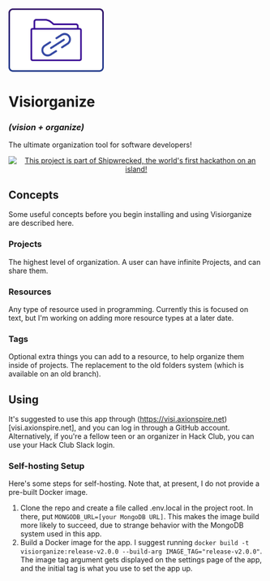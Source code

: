 <img src="public/logo.webp" height=125>

# Visiorganize
### *(vision + organize)*
The ultimate organization tool for software developers!

<div align="center">
  <a href="https://shipwrecked.hackclub.com/?t=ghrm" target="_blank">
    <img src="https://hc-cdn.hel1.your-objectstorage.com/s/v3/739361f1d440b17fc9e2f74e49fc185d86cbec14_badge.png" 
         alt="This project is part of Shipwrecked, the world's first hackathon on an island!" 
         style="width: 35%;">
  </a>
</div>

## Concepts
Some useful concepts before you begin installing and using Visiorganize are described here.
### Projects
The highest level of organization. A user can have infinite Projects, and can share them.
### Resources
Any type of resource used in programming. Currently this is focused on text, but I'm working on adding more resource types at a later date.
### Tags
Optional extra things you can add to a resource, to help organize them inside of projects. The replacement to the old folders system (which is available on an old branch).

## Using
It's suggested to use this app through (https://visi.axionspire.net)[visi.axionspire.net], and you can log in through a GitHub account. Alternatively, if you're a fellow teen or an organizer in Hack Club, you can use your Hack Club Slack login.
### Self-hosting Setup
Here's some steps for self-hosting. Note that, at present, I do not provide a pre-built Docker image.
1. Clone the repo and create a file called .env.local in the project root. In there, put `MONGODB_URL=[your MongoDB URL]`. This makes the image build more likely to succeed, due to strange behavior with the MongoDB system used in this app.
2. Build a Docker image for the app. I suggest running `docker build -t visiorganize:release-v2.0.0 --build-arg IMAGE_TAG="release-v2.0.0"`. The image tag argument gets displayed on the settings page of the app, and the initial tag is what you use to set the app up.